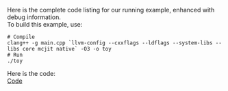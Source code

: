 Here is the complete code listing for our running example, enhanced with debug information.  
To build this example, use:

```
# Compile
clang++ -g main.cpp `llvm-config --cxxflags --ldflags --system-libs --libs core mcjit native` -O3 -o toy
# Run
./toy
```

Here is the code:  
[Code](./main.cpp)
